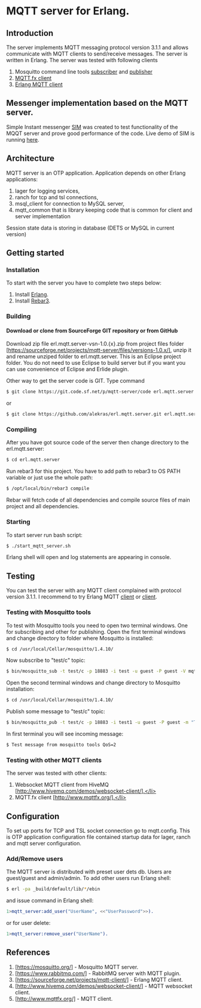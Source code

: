 # MQTT server for Erlang.
## Introduction
The server implements MQTT messaging protocol version 3.1.1 and allows communicate with MQTT clients to send/receive messages.
The server is written in Erlang. 
The server was tested with following clients

1. Mosquitto command line tools [subscriber](https://mosquitto.org/man/mosquitto_sub-1.html) and [publisher](https://mosquitto.org/man/mosquitto_pub-1.html)
2. [MQTT.fx client](http://www.mqttfx.org/)
3. [Erlang MQTT client](https://sourceforge.net/projects/mqtt-client/)

## Messenger implementation based on the MQTT server.
Simple Instant messenger [SIM](https://github.com/alekras/erl.web.sim) was created to test functionality of the MQQT server and prove good performance of the code.
Live demo of SIM is running [here](http://lucky3p.com/sim).

## Architecture
MQTT server is an OTP application. Application depends on other Erlang applications: 

1. lager for logging services,
2. ranch for tcp and tsl connections,
3. msql_client for connection to MySQL server,
4. mqtt_common that is library keeping code that is common for client and server implementation

Session state data is storing in database (DETS or MySQL in current version)

## Getting started
### Installation
To start with the server you have to complete two steps below:

1. Install [Erlang](http://www.erlang.org/download.html).
2. Install [Rebar3](https://www.rebar3.org/).

### Building
#### Download or clone from SourceForge GIT repository or from GitHub
Download zip file erl.mqtt.server-vsn-1.0.{x}.zip from project files folder [https://sourceforge.net/projects/mqtt-server/files/versions-1.0.x/],
unzip it and rename unziped folder to erl.mqtt.server. This is an Eclipse project folder. You do not need to use Eclipse to build server but 
if you want you can use convenience of Eclipse and Erlide plugin.

Other way to get the server code is GIT. Type command
```bash
$ git clone https://git.code.sf.net/p/mqtt-server/code erl.mqtt.server
```
or
```bash
$ git clone https://github.com/alekras/erl.mqtt.server.git erl.mqtt.server
```

### Compiling
After you have got source code of the server then change directory to the erl.mqtt.server:
```bash
$ cd erl.mqtt.server
```
Run rebar3 for this project. You have to add path to rebar3 to OS PATH variable or just use the whole path:
```bash
$ /opt/local/bin/rebar3 compile
```
Rebar will fetch code of all dependencies and compile source files of main project and all dependencies.

### Starting

To start server run bash script:
```bash
$ ./start_mqtt_server.sh
```
Erlang shell will open and log statements are appearing in console.

## Testing

You can test the server with any MQTT client complained with protocol version 3.1.1.
I recommend to try Erlang MQTT [client](https://sourceforge.net/projects/mqtt-client/) or [client](https://github.com/alekras/mqtt_client.git).

### Testing with Mosquitto tools
To test with Mosquitto tools you need to open two terminal windows. One for subscribing and other for publishing.
Open the first terminal windows and change directory to folder where Mosquitto is installed:
```bash
$ cd /usr/local/Cellar/mosquitto/1.4.10/
```
Now subscribe to "test/c" topic:
```bash
$ bin/mosquitto_sub -t test/c -p 18883 -i test -u guest -P guest -V mqttv311
```
Open the second terminal windows and change directory to Mosquitto installation:
```bash
$ cd /usr/local/Cellar/mosquitto/1.4.10/
```
Publish some message to "test/c" topic:
```bash
$ bin/mosquitto_pub -t test/c -p 18883 -i test1 -u guest -P guest -m "Test message from mosquitto tools QoS=2" -q 2 -V mqttv311
```
In first terminal you will see incoming message:
```bash
$ Test message from mosquitto tools QoS=2
```

### Testing with other MQTT clients
The server was tested with other clients:

1. Websocket MQTT client from HiveMQ [http://www.hivemq.com/demos/websocket-client/].</li>
2. MQTT.fx client [http://www.mqttfx.org/].</li>

## Configuration

To set up ports for TCP and TSL socket connection go to mqtt.config. This is OTP application configuration file contained startup data for
lager, ranch and mqtt server configuration.

### Add/Remove users

The MQTT server is distributed with preset user dets db. Users are guest/guest and admin/admin.
To add other users run Erlang shell:
```bash
$ erl -pa _build/default/lib/*/ebin
```
and issue command in Erlang shell:
```erlang
1>mqtt_server:add_user("UserName", <<"UserPassword">>).
```
or for user delete:
```erlang
1>mqtt_server:remove_user("UserName").
```

## References

1. [https://mosquitto.org/] - Mosquitto MQTT server.
2. [https://www.rabbitmq.com/] - RabbitMQ server with MQTT plugin.
3. [https://sourceforge.net/projects/mqtt-client/] - Erlang MQTT client.
4. [http://www.hivemq.com/demos/websocket-client/] - MQTT websocket client.
5. [http://www.mqttfx.org/] - MQTT client.



